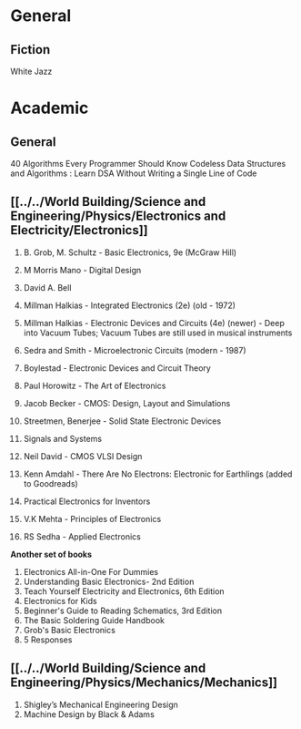 # General
## Fiction
White Jazz

# Academic
## General
40 Algorithms Every Programmer Should Know
Codeless Data Structures and Algorithms : Learn DSA Without Writing a Single Line of Code

## [[../../World Building/Science and Engineering/Physics/Electronics and Electricity/Electronics]]

1. B. Grob, M. Schultz - Basic Electronics, 9e (McGraw Hill)
2. M Morris Mano - Digital Design
3. David A. Bell

4. Millman Halkias - Integrated Electronics (2e) (old - 1972)
5. Millman Halkias - Electronic Devices and Circuits (4e) (newer) - Deep into Vacuum Tubes; Vacuum Tubes are still used in musical instruments
6. Sedra and Smith - Microelectronic Circuits (modern - 1987)
7. Boylestad - Electronic Devices and Circuit Theory
8. Paul Horowitz - The Art of Electronics
9. Jacob Becker - CMOS: Design, Layout and Simulations
10. Streetmen, Benerjee - Solid State Electronic Devices
11. Signals and Systems
12. Neil David - CMOS VLSI Design

13. Kenn Amdahl - There Are No Electrons: Electronic for Earthlings (added to Goodreads)
14. Practical Electronics for Inventors

15. V.K Mehta - Principles of Electronics
16. RS Sedha - Applied Electronics

**Another set of books**
1. Electronics All-in-One For Dummies
2. Understanding Basic Electronics- 2nd Edition
3. Teach Yourself Electricity and Electronics, 6th Edition
4. Electronics for Kids
5. Beginner's Guide to Reading Schematics, 3rd Edition
6. The Basic Soldering Guide Handbook
7. Grob's Basic Electronics
8. 5 Responses

## [[../../World Building/Science and Engineering/Physics/Mechanics/Mechanics]]

1. Shigley’s Mechanical Engineering Design
2. Machine Design by Black & Adams

